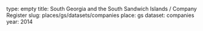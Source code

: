 type: empty
title: South Georgia and the South Sandwich Islands / Company Register
slug: places/gs/datasets/companies
place: gs
dataset: companies
year: 2014
